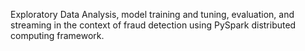 Exploratory Data Analysis, model training and tuning, evaluation, and streaming in the context of fraud detection using PySpark distributed computing framework.
